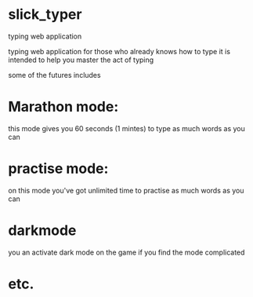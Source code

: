 # slick_typer
 typing web application

typing web application for those who already knows how to type 
it is intended to help you master the act of typing 

some of the futures includes 

#  Marathon mode: 
   this mode gives you 60 seconds (1 mintes) to type as much words as you can

#  practise mode:
   on this mode you've got unlimited time to practise as much words as you can

#  darkmode 
   you an activate dark mode on the game if you find the mode complicated 

#  etc.